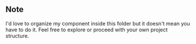 ## Note

I'd love to organize my component inside this folder but it doesn't mean you have to do it. Feel free to explore or proceed with your own project structure.
